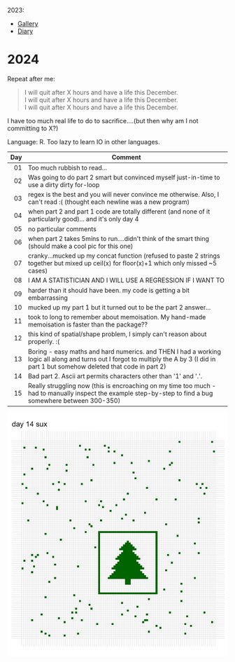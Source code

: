 2023: 
- [Gallery](./gallery-2023.md)
- [Diary](./README-2023.md)

# 2024

Repeat after me:

> I will quit after X hours and have a life this December.  
> I will quit after X hours and have a life this December.  
> I will quit after X hours and have a life this December.  

I have too much real life to do to sacrifice....(but then why am I not committing to X?)

Language: R. Too lazy to learn IO in other languages.
 

| Day | Comment                                                                                                                                      |
|----:|----------------------------------------------------------------------------------------------------------------------------------------------|
|  01 | Too much rubbish to read...                                                                                                                  |
|  02 | Was going to do part 2 smart but convinced myself just-in-time to use a dirty dirty for-loop                                                 |
|  03 | regex is the best and you will never convince me otherwise. Also, I can't read :( (thought each newline was a new program)                   |
|  04 | when part 2 and part 1 code are totally different (and none of it particularly good)... and it's only day 4                                  |
|  05 | no particular comments                                                                                                                       |
|  06 | when part 2 takes 5mins to run....didn't think of the smart thing (should make a cool pic for this one)                                      |
|  07 | cranky...mucked up my concat function (refused to paste 2 strings together but mixed up ceil(x) for floor(x)+1 which only missed ~5 cases)   |
|  08 | I AM A STATISTICIAN AND I WILL USE A REGRESSION IF I WANT TO                                                                                 |
|  09 | harder than it should have been. my code is getting a bit embarrassing                                                                       |
|  10 | mucked up my part 1 but it turned out to be the part 2 answer...                                                                             |
|  11 | took to long to remember about memoisation. My hand-made memoisation is faster than the package??                                            |
|  12 | this kind of spatial/shape problem, I simply can't reason about properly. :(                                                                 |
|  13 | Boring - easy maths and hard numerics. and THEN I had a working logic all along and turns out I forgot to multiply the A by 3 (I did in part 1 but somehow deleted that code in part 2) |
|  14 | Bad part 2. Ascii art permits characters other than '1' and '.'.                                                                             |
|  15 | Really struggling now (this is encroaching on my time too much - had to manually inspect the example step-by-step to find a bug somewhere between 300-350) |

![Day 14](./2024/14/day14.png)
